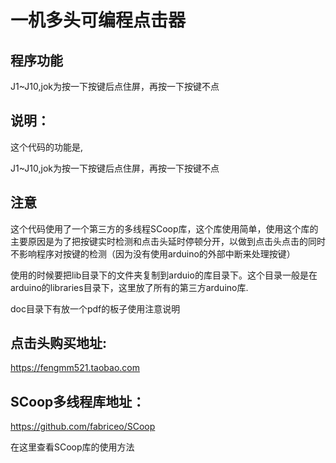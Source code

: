 # 一机多头可编程点击器

## 程序功能

J1~J10,jok为按一下按键后点住屏，再按一下按键不点

## 说明：

这个代码的功能是,

J1~J10,jok为按一下按键后点住屏，再按一下按键不点


## 注意

这个代码使用了一个第三方的多线程SCoop库，这个库使用简单，使用这个库的主要原因是为了把按键实时检测和点击头延时停顿分开，以做到点击头点击的同时不影响程序对按键的检测（因为没有使用arduino的外部中断来处理按键）

使用的时候要把lib目录下的文件夹复制到arduio的库目录下。这个目录一般是在arduino的libraries目录下，这里放了所有的第三方arduino库.

doc目录下有放一个pdf的板子使用注意说明

## 点击头购买地址:

https://fengmm521.taobao.com

## SCoop多线程库地址：

https://github.com/fabriceo/SCoop

在这里查看SCoop库的使用方法